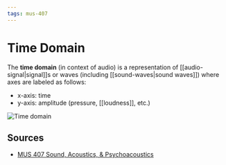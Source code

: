 ```yaml
---
tags: mus-407
---
```


# Time Domain

The **time domain** (in context of audio) is a representation of [[audio-signal|signal]]s or waves (including [[sound-waves|sound waves]]) where axes are labeled as follows:

- x-axis: time
- y-axis: amplitude (pressure, [[loudness]], etc.)

![Time domain](../attachments/time-domain.png)

## Sources

- [MUS 407 Sound, Acoustics, & Psychoacoustics](https://prezi.com/view/ZcqvwosFJCFJQtQrbP75/)
